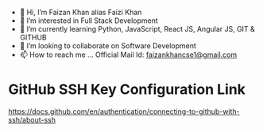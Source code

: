 - 👋 Hi, I’m Faizan Khan alias Faizi Khan
- 👀 I’m interested in Full Stack Development 
- 🌱 I’m currently learning Python, JavaScript, React JS, Angular JS, GIT & GITHUB
- 💞️ I’m looking to collaborate on Software Development 
- 📫 How to reach me ... Official Mail Id: faizankhancse1@gmail.com

# GitHub SSH Key Configuration Link 
https://docs.github.com/en/authentication/connecting-to-github-with-ssh/about-ssh

<!---
faizikhan07/faizikhan07 is a ✨ special ✨ repository because its `README.md` (this file) appears on your GitHub profile.
You can click the Preview link to take a look at your changes.
--->

